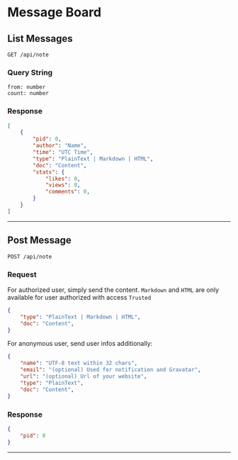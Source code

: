 # Message Board

## List Messages
`GET /api/note`

### Query String
```
from: number
count: number
```

### Response
```json
[
    {
        "pid": 0,
        "author": "Name",
        "time": "UTC Time",
        "type": "PlainText | Markdown | HTML",
        "doc": "Content",
        "stats": {
            "likes": 0,
            "views": 0,
            "comments": 0,
        }
    }
]
```

--------

## Post Message
`POST /api/note`

### Request

For authorized user, simply send the content. `Markdown` and `HTML` are only available for user authorized with access `Trusted`
```json
{
    "type": "PlainText | Markdown | HTML",
    "doc": "Content",
}
```

For anonymous user, send user infos additionally:
```json
{
    "name": "UTF-8 text within 32 chars",
    "email": "(optional) Used for notification and Gravatar",
    "url": "(optional) Url of your website",
    "type": "PlainText",
    "doc": "Content",
}
```

### Response
```json
{
    "pid": 0
}
```

--------

